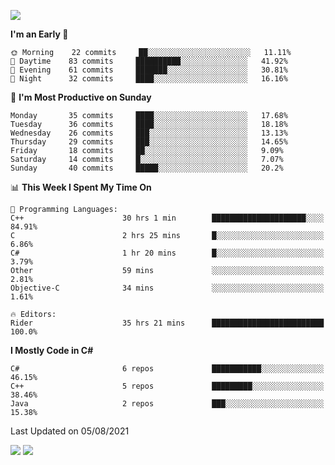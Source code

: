 ![](https://komarev.com/ghpvc/?username=lilpidgey&color=red)
<!--START_SECTION:waka-->
**I'm an Early 🐤** 

```text
🌞 Morning    22 commits     ██░░░░░░░░░░░░░░░░░░░░░░░   11.11% 
🌆 Daytime    83 commits     ██████████░░░░░░░░░░░░░░░   41.92% 
🌃 Evening    61 commits     ███████░░░░░░░░░░░░░░░░░░   30.81% 
🌙 Night      32 commits     ████░░░░░░░░░░░░░░░░░░░░░   16.16%

```
📅 **I'm Most Productive on Sunday** 

```text
Monday       35 commits     ████░░░░░░░░░░░░░░░░░░░░░   17.68% 
Tuesday      36 commits     ████░░░░░░░░░░░░░░░░░░░░░   18.18% 
Wednesday    26 commits     ███░░░░░░░░░░░░░░░░░░░░░░   13.13% 
Thursday     29 commits     ███░░░░░░░░░░░░░░░░░░░░░░   14.65% 
Friday       18 commits     ██░░░░░░░░░░░░░░░░░░░░░░░   9.09% 
Saturday     14 commits     █░░░░░░░░░░░░░░░░░░░░░░░░   7.07% 
Sunday       40 commits     █████░░░░░░░░░░░░░░░░░░░░   20.2%

```


📊 **This Week I Spent My Time On** 

```text
💬 Programming Languages: 
C++                      30 hrs 1 min        █████████████████████░░░░   84.91% 
C                        2 hrs 25 mins       █░░░░░░░░░░░░░░░░░░░░░░░░   6.86% 
C#                       1 hr 20 mins        █░░░░░░░░░░░░░░░░░░░░░░░░   3.79% 
Other                    59 mins             ░░░░░░░░░░░░░░░░░░░░░░░░░   2.81% 
Objective-C              34 mins             ░░░░░░░░░░░░░░░░░░░░░░░░░   1.61%

🔥 Editors: 
Rider                    35 hrs 21 mins      █████████████████████████   100.0%

```

**I Mostly Code in C#** 

```text
C#                       6 repos             ███████████░░░░░░░░░░░░░░   46.15% 
C++                      5 repos             █████████░░░░░░░░░░░░░░░░   38.46% 
Java                     2 repos             ███░░░░░░░░░░░░░░░░░░░░░░   15.38%

```



 Last Updated on 05/08/2021
<!--END_SECTION:waka-->
![](https://hit.yhype.me/github/profile?user_id=42968544)
![](https://komarev.com/ghpvc/?lilpidgey)
